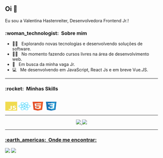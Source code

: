 ## Oi 👋
Eu sou a Valentina Hastenreiter, Desenvolvedora Frontend Jr.!

<h3> :woman_technologist: &nbsp;Sobre mim </h3>

- 🤸‍♀️ &nbsp; Explorando novas tecnologias e desenvolvendo soluções de software.
- 👩‍🎓 &nbsp; No momento fazendo cursos livres na área de desenvolvimento web.
- 💼 &nbsp; Em busca da minha vaga Jr.
- 💻 &nbsp; Me desenvolvendo em JavaScript, React Js e em breve Vue.JS.

----
<h3> :rocket: &nbsp;Minhas Skills </h3>
<div style="display: inline_block"><br>
  <img align="center" alt="Tina-Js" height="30" width="40" src="https://raw.githubusercontent.com/devicons/devicon/master/icons/javascript/javascript-plain.svg">
  <img align="center" alt="Tina-React" height="30" width="40" src="https://raw.githubusercontent.com/devicons/devicon/master/icons/react/react-original.svg">
  <img align="center" alt="Tina-HTML" height="30" width="40" src="https://raw.githubusercontent.com/devicons/devicon/master/icons/html5/html5-original.svg">
  <img align="center" alt="Tina-CSS" height="30" width="40" src="https://raw.githubusercontent.com/devicons/devicon/master/icons/css3/css3-original.svg">
</div>

----
<div align="center">
  <a href="https://github.com/valentinahastenreiter">
  <img height="180em" src="https://github-readme-stats.vercel.app/api?username=valentinahastenreiter&show_icons=true&theme=dracula&include_all_commits=true&count_private=true"/>
  <img height="180em" src="https://github-readme-stats.vercel.app/api/top-langs/?username=valentinahastenreiter&layout=compact&langs_count=7&theme=dracula"/>
</div>

----
 <h3> :earth_americas: &nbsp;Onde me encontrar: </h3> 
 <div> 
  <a href = "mailto:valentina.hastenreiter@gmail.com"><img src="https://img.shields.io/badge/-Gmail-%23333?style=for-the-badge&logo=gmail&logoColor=white" target="_blank"></a>
  <a href="https://www.linkedin.com/in/valentina-hastenreiter-0b268a21a/" target="_blank"><img src="https://img.shields.io/badge/-LinkedIn-%230077B5?style=for-the-badge&logo=linkedin&logoColor=white" target="_blank"></a> 
</div>
